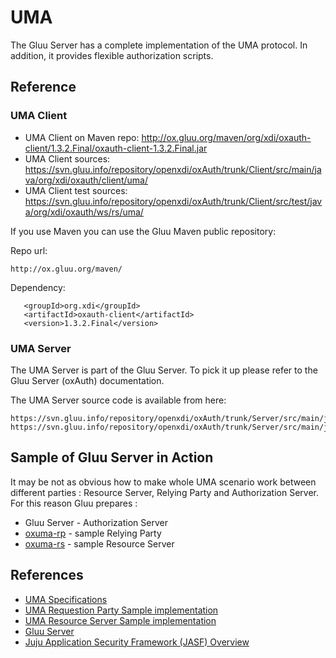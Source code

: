 # UMA

The Gluu Server has a complete implementation of the UMA protocol. In
addition, it provides flexible authorization scripts.

## Reference

### UMA Client

* UMA Client on Maven repo: http://ox.gluu.org/maven/org/xdi/oxauth-client/1.3.2.Final/oxauth-client-1.3.2.Final.jar
* UMA Client sources: https://svn.gluu.info/repository/openxdi/oxAuth/trunk/Client/src/main/java/org/xdi/oxauth/client/uma/
* UMA Client test sources: https://svn.gluu.info/repository/openxdi/oxAuth/trunk/Client/src/test/java/org/xdi/oxauth/ws/rs/uma/

If you use Maven you can use the Gluu Maven public repository:

Repo url:

```
http://ox.gluu.org/maven/
```

Dependency:

```
   <groupId>org.xdi</groupId>
   <artifactId>oxauth-client</artifactId>
   <version>1.3.2.Final</version>
```

### UMA Server

The UMA Server is part of the Gluu Server. To pick it up please refer to
the Gluu Server (oxAuth) documentation.

The UMA Server source code is available from here:

```
https://svn.gluu.info/repository/openxdi/oxAuth/trunk/Server/src/main/java/org/xdi/oxauth/uma/ws/rs/
https://svn.gluu.info/repository/openxdi/oxAuth/trunk/Server/src/main/java/org/xdi/oxauth/service/uma/
```

## Sample of Gluu Server in Action

It may be not as obvious how to make whole UMA scenario work between different parties : Resource Server, Relying Party and Authorization Server. For this reason Gluu prepares :

- Gluu Server - Authorization Server
- [oxuma-rp](https://svn.gluu.info/repository/openxdi/oxUmaDemo/RP/) - sample Relying Party
- [oxuma-rs](https://svn.gluu.info/repository/openxdi/oxUmaDemo/RS/) - sample Resource Server

## References
- [UMA Specifications](http://kantarainitiative.org/confluence/display/uma/UMA+1.0+Core+Protocol)
- [UMA Requestion Party Sample implementation](https://svn.gluu.info/repository/openxdi/oxUmaDemo/RP/)
- [UMA Resource Server Sample implementation](https://svn.gluu.info/repository/openxdi/oxUmaDemo/RS/)
- [Gluu Server](http://gluu.org)
- [Juju Application Security Framework (JASF) Overview](http://www.gluu.co/juju-draft-overview)

[UMA]: http://kantarainitiative.org/confluence/display/uma/UMA+1.0+Core+Protocol

